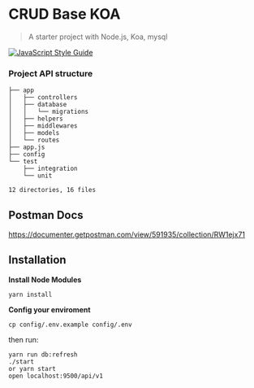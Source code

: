 # CRUD Base KOA

> A starter project with Node.js, Koa, mysql

[![JavaScript Style Guide](https://camo.githubusercontent.com/546205bd8f3e039eb83c8f7f8a887238d25532d5/68747470733a2f2f7261772e6769746861636b2e636f6d2f746f6d656b77692f6a6176617363726970742f393566626638622f6261646765732f6269672e737667)](https://github.com/airbnb/javascript)

### Project API structure

```
├── app
│   ├── controllers
│   ├── database
│   │   └── migrations
│   ├── helpers
│   ├── middlewares
│   ├── models
│   └── routes
├── app.js
├── config
└── test
    ├── integration
    └── unit

12 directories, 16 files
```

## Postman Docs

https://documenter.getpostman.com/view/591935/collection/RW1ejx71

## Installation

**Install Node Modules**

`yarn install`

**Config your enviroment**

`cp config/.env.example config/.env`

then run:

```
yarn run db:refresh
./start
or yarn start
open localhost:9500/api/v1
```
